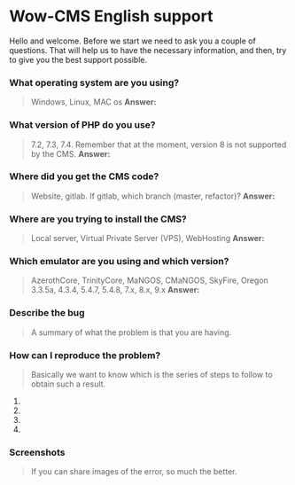 # Wow-CMS English support

Hello and welcome. Before we start we need to ask you a couple of questions. That will help us to have the necessary information, and then, try to give you the best support possible.

### What operating system are you using?
> Windows, Linux, MAC os
**Answer:** 

### What version of PHP do you use?
> 7.2, 7.3, 7.4. Remember that at the moment, version 8 is not supported by the CMS.
**Answer:**

### Where did you get the CMS code?
> Website, gitlab. If gitlab, which branch (master, refactor)?
**Answer:**

### Where are you trying to install the CMS?
> Local server, Virtual Private Server (VPS), WebHosting
**Answer:**

### Which emulator are you using and which version?
> AzerothCore, TrinityCore, MaNGOS, CMaNGOS, SkyFire, Oregon
> 3.3.5a, 4.3.4, 5.4.7, 5.4.8, 7.x, 8.x, 9.x
**Answer:**

### Describe the bug
> A summary of what the problem is that you are having.

### How can I reproduce the problem?
> Basically we want to know which is the series of steps to follow to obtain such a result.

1.
2.
3.
4.

### Screenshots
> If you can share images of the error, so much the better.
